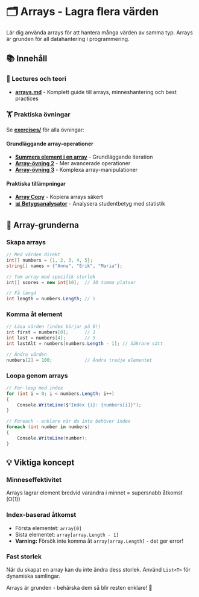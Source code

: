 # 🗂️ Arrays - Lagra flera värden

Lär dig använda arrays för att hantera många värden av samma typ. Arrays är grunden för all datahantering i programmering.

## 📚 Innehåll

### 📖 Lectures och teori
- **[arrays.md](lecture/arrays.md)** - Komplett guide till arrays, minneshantering och best practices

### 🏋️ Praktiska övningar
Se **[exercises/](exercises/)** för alla övningar:

#### Grundläggande array-operationer
- **[Summera element i en array](exercises/excersise_1.md)** - Grundläggande iteration
- **[Array-övning 2](exercises/excersise_2.md)** - Mer avancerade operationer  
- **[Array-övning 3](exercises/excersise_3.md)** - Komplexa array-manipulationer

#### Praktiska tillämpningar
- **[Array Copy](exercises/arrayCopy.md)** - Kopiera arrays säkert
- **[📊 Betygsanalysator](exercises/grade_analyzer.md)** - Analysera studentbetyg med statistik

## 🎯 Array-grunderna

### Skapa arrays
```csharp
// Med värden direkt
int[] numbers = {1, 2, 3, 4, 5};
string[] names = {"Anna", "Erik", "Maria"};

// Tom array med specifik storlek
int[] scores = new int[10];  // 10 tomma platser

// Få längd
int length = numbers.Length; // 5
```

### Komma åt element
```csharp
// Läsa värden (index börjar på 0!)
int first = numbers[0];      // 1
int last = numbers[4];       // 5
int lastAlt = numbers[numbers.Length - 1]; // Säkrare sätt

// Ändra värden
numbers[2] = 100;            // Ändra tredje elementet
```

### Loopa genom arrays
```csharp
// For-loop med index
for (int i = 0; i < numbers.Length; i++)
{
    Console.WriteLine($"Index {i}: {numbers[i]}");
}

// Foreach - enklare när du inte behöver index
foreach (int number in numbers)
{
    Console.WriteLine(number);
}
```

## 💡 Viktiga koncept

### Minneseffektivitet
Arrays lagrar element bredvid varandra i minnet = supersnabb åtkomst (O(1))

### Index-baserad åtkomst
- Första elementet: `array[0]`
- Sista elementet: `array[array.Length - 1]`
- **Varning:** Försök inte komma åt `array[array.Length]` - det ger error!

### Fast storlek
När du skapat en array kan du inte ändra dess storlek. Använd `List<T>` för dynamiska samlingar.

Arrays är grunden - behärska dem så blir resten enklare! 🚀